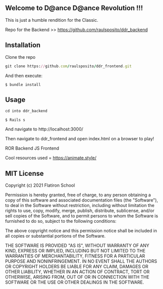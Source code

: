 ## Welcome to D@ance D@ance Revolution !!!

This is just a humble rendition for the Classic.

Repo for the Backend >> https://github.com/raulsposito/ddr_backend

## Installation

Clone the repo

```ruby
git clone https://github.com/raulsposito/ddr_frontend.git
```

And then execute:

    $ bundle install


## Usage

```ruby
cd into ddr_backend
```

    $ Rails s
   
And navigate to http://localhost:3000/

Then navigate to ddr_frontend and open index.html on a browser to play!

ROR Backend
JS Frontend

Cool resources used = https://animate.style/

## MIT License 

Copyright (c) 2021 Flatiron School 

Permission is hereby granted, free of charge, to any person obtaining a copy of this software and associated documentation files (the "Software"), to deal in the Software without restriction, including without limitation the rights to use, copy, modify, merge, publish, distribute, sublicense, and/or sell copies of the Software, and to permit persons to whom the Software is furnished to do so, subject to the following conditions:

The above copyright notice and this permission notice shall be included in all copies or substantial portions of the Software.

THE SOFTWARE IS PROVIDED "AS IS", WITHOUT WARRANTY OF ANY KIND, EXPRESS OR IMPLIED, INCLUDING BUT NOT LIMITED TO THE WARRANTIES OF MERCHANTABILITY, FITNESS FOR A PARTICULAR PURPOSE AND NONINFRINGEMENT. IN NO EVENT SHALL THE AUTHORS OR COPYRIGHT HOLDERS BE LIABLE FOR ANY CLAIM, DAMAGES OR OTHER LIABILITY, WHETHER IN AN ACTION OF CONTRACT, TORT OR OTHERWISE, ARISING FROM, OUT OF OR IN CONNECTION WITH THE SOFTWARE OR THE USE OR OTHER DEALINGS IN THE SOFTWARE.
